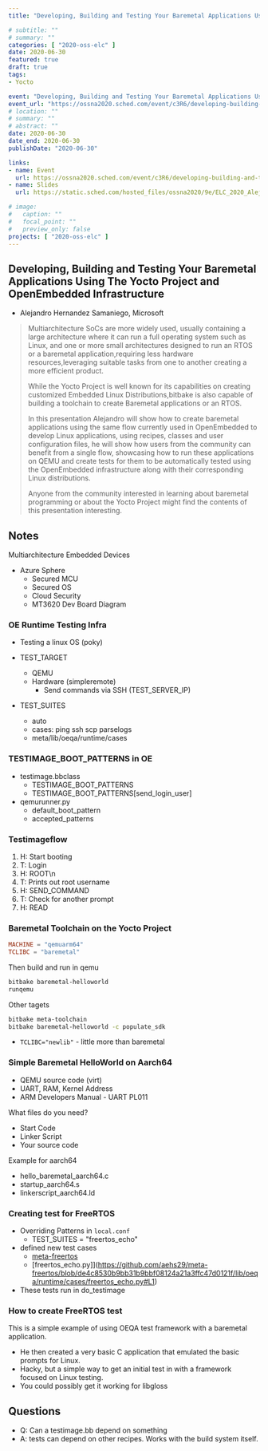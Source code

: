 ```yaml
---
title: "Developing, Building and Testing Your Baremetal Applications Using The Yocto Project and OpenEmbedded Infrastructure"

# subtitle: ""
# summary: ""
categories: [ "2020-oss-elc" ]
date: 2020-06-30
featured: true
draft: true
tags:
- Yocto

event: "Developing, Building and Testing Your Baremetal Applications Using The Yocto Project and OpenEmbedded Infrastructure"
event_url: "https://ossna2020.sched.com/event/c3R6/developing-building-and-testing-your-baremetal-applications-using-the-yocto-project-and-openembedded-infrastructure-alejandro-hernandez-samaniego-microsoft"
# location: ""
# summary: ""
# abstract: ""
date: 2020-06-30
date_end: 2020-06-30
publishDate: "2020-06-30"

links:
- name: Event
  url: https://ossna2020.sched.com/event/c3R6/developing-building-and-testing-your-baremetal-applications-using-the-yocto-project-and-openembedded-infrastructure-alejandro-hernandez-samaniego-microsoft
- name: Slides
  url: https://static.sched.com/hosted_files/ossna2020/9e/ELC_2020_AlejandroHS_new.pdf

# image:
#   caption: ""
#   focal_point: ""
#   preview_only: false
projects: [ "2020-oss-elc" ]
---
```


## Developing, Building and Testing Your Baremetal Applications Using The Yocto Project and OpenEmbedded Infrastructure

- Alejandro Hernandez Samaniego, Microsoft

> Multiarchitecture SoCs are more widely used, usually containing a large architecture where it can run a full operating system such as Linux, and one or more small architectures designed to run an RTOS or a baremetal application,requiring less hardware resources,leveraging suitable tasks from one to another creating a more efficient product.
>
> While the Yocto Project is well known for its capabilities on creating customized Embedded Linux Distributions,bitbake is also capable of building a toolchain to create Baremetal applications or an RTOS.
>
> In this presentation Alejandro will show how to create baremetal applications using the same flow currently used in OpenEmbedded to develop Linux applications, using recipes, classes and user configuration files, he will show how users from the community can benefit from a single flow, showcasing how to run these applications on QEMU and create tests for them to be automatically tested using the OpenEmbedded infrastructure along with their corresponding Linux distributions.
>
> Anyone from the community interested in learning about baremetal programming or about the Yocto Project might find the contents of this presentation interesting.

## Notes

Multiarchitecture Embedded Devices

- Azure Sphere
  - Secured MCU
  - Secured OS
  - Cloud Security
  - MT3620 Dev Board Diagram

### OE Runtime Testing Infra

- Testing a linux OS (poky)
- TEST_TARGET
  - QEMU
  - Hardware (simpleremote)
    - Send commands via SSH (TEST_SERVER_IP)

- TEST_SUITES
  - auto
  - cases: ping ssh scp parselogs
  - meta/lib/oeqa/runtime/cases

### TESTIMAGE_BOOT_PATTERNS in OE

- testimage.bbclass
  - TESTIMAGE_BOOT_PATTERNS
  - TESTIMAGE_BOOT_PATTERNS[send_login_user]
- qemurunner.py
  - default_boot_pattern
  - accepted_patterns

### Testimageflow

1. H: Start booting
2. T: Login
3. H: ROOT\n
4. T: Prints out root username
5. H: SEND_COMMAND
6. T: Check for another prompt
7. H: READ

### Baremetal Toolchain on the Yocto Project

```conf
MACHINE = "qemuarm64"
TCLIBC = "baremetal"
```

Then build and run in qemu

```sh
bitbake baremetal-helloworld
runqemu
```

Other tagets

```sh
bitbake meta-toolchain
bitbake baremetal-helloworld -c populate_sdk
```

- `TCLIBC="newlib"` - little more than baremetal

### Simple Baremetal HelloWorld on Aarch64

- QEMU source code (virt)
- UART, RAM, Kernel Address
- ARM Developers Manual - UART PL011

What files do you need?

- Start Code
- Linker Script
- Your source code

Example for aarch64

- hello_baremetal_aarch64.c
- startup_aarch64.s
- linkerscript_aarch64.ld

### Creating test for FreeRTOS

- Overriding Patterns in `local.conf`
  - TEST_SUITES = "freertos_echo"
- defined new test cases
  - [meta-freertos](https://github.com/aehs29/meta-freertos)
  - [freertos_echo.py]](https://github.com/aehs29/meta-freertos/blob/de4c8530b9bb31b9bbf08124a21a3ffc47d0121f/lib/oeqa/runtime/cases/freertos_echo.py#L1)
- These tests run in do_testimage

### How to create FreeRTOS test

This is a simple example of using OEQA test framework with a baremetal application.

- He then created a very basic C application that emulated the basic prompts for Linux.
- Hacky, but a simple way to get an initial test in with a framework focused on Linux testing.
- You could possibly get it working for libgloss

## Questions

- Q: Can a testimage.bb depend on something
- A: tests can depend on other recipes. Works with the build system itself.
